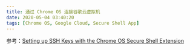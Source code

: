 ```yaml
---
title: 通过 Chrome OS 连接谷歌云虚拟机
date: 2020-05-04 03:40:20
tags: [Chrome OS, Google Cloud, Secure Shell App]
---
```

参考：[Setting up SSH Keys with the Chrome OS Secure Shell Extension](https://jonmccune.wordpress.com/2017/07/09/setting-up-ssh-keys-with-the-chrome-os-secure-shell-extension/)
